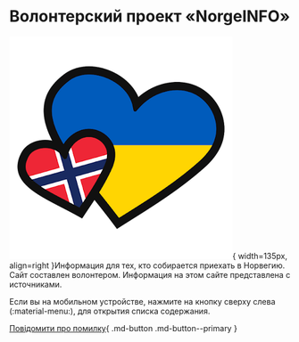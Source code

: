 # Волонтерский проект «NorgeINFO»

![Norge-Ukraina](\assets\ukraina-norge-logo.png){ width=135px, align=right }Информация для тех, кто собирается приехать в Норвегию. Сайт составлен волонтером. Информация на этом сайте представлена с источниками. 

Если вы на мобильном устройстве, нажмите на кнопку сверху слева (:material-menu:), для открытия списка содержания.

[Повідомити про помилку](tilbakemelding.md){ .md-button .md-button--primary }